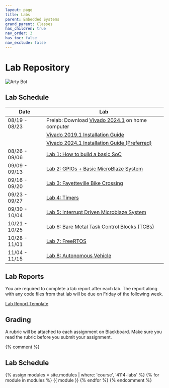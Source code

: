 ```yaml
---
layout: page
title: Labs
parent: Embedded Systems
grand_parent: Classes
has_children: true
nav_order: 3
has_toc: false
nav_exclude: false
---
```


# Lab Repository

![Arty Bot](./assets/images/bot.gif)

## Lab Schedule

| Date          | Lab                                                 |
| ------------- | --------------------------------------------------- |
| 08/19 - 08/23 | Prelab: Download [Vivado 2024.1](https://www.xilinx.com/support/download/index.html/content/xilinx/en/downloadNav/vivado-design-tools/2024-1.html) on home computer |
|               | [Vivado 2019.1 Installation Guide](./assets/guides/VivadoGuide2019_1.pdf) |
|               | [Vivado 2024.1 Installation Guide (Preferred)](./assets/guides/VivadoGuide2024_1.pdf) |
| 08/26 - 09/06 | [Lab 1: How to build a basic SoC](./lab1)           |
| 09/09 - 09/13 | [Lab 2: GPIOs + Basic MicroBlaze System](./lab2)    |
| 09/16 - 09/20 | [Lab 3: Fayetteville Bike Crossing](./lab3)         |
| 09/23 - 09/27 | [Lab 4: Timers](./lab4)                             |
| 09/30 - 10/04 | [Lab 5: Interrupt Driven Microblaze System](./lab5) |
| 10/21 - 10/25 | [Lab 6: Bare Metal Task Control Blocks (TCBs)](./lab6) |
| 10/28 - 11/01 | [Lab 7: FreeRTOS](./lab7)                           |
| 11/04 - 11/15 | [Lab 8: Autonomous Vehicle](./lab8)                 |

## Lab Reports

You are required to complete a lab report after each lab. The report along with any code files from that lab will be due on Friday of the following week.

[Lab Report Template](./assets/guides/report_template.docx)

## Grading

A rubric will be attached to each assignment on Blackboard. Make sure you read the rubric before you submit your assignment.

{% comment %}
## Lab Schedule
{% assign modules = site.modules | where: 'course', '4114-labs' %}
{% for module in modules %}
{{ module }}
{% endfor %}
{% endcomment %}

